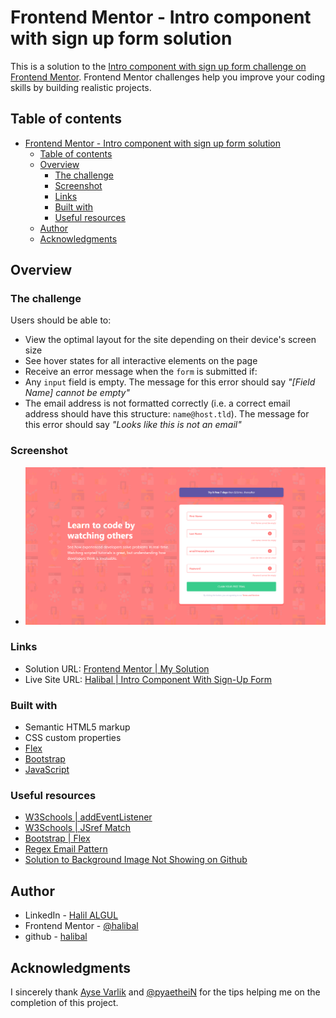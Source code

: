 # Frontend Mentor - Intro component with sign up form solution

This is a solution to the [Intro component with sign up form challenge on Frontend Mentor](https://www.frontendmentor.io/challenges/intro-component-with-signup-form-5cf91bd49edda32581d28fd1). Frontend Mentor challenges help you improve your coding skills by building realistic projects.

## Table of contents

- [Frontend Mentor - Intro component with sign up form solution](#frontend-mentor---intro-component-with-sign-up-form-solution)
  - [Table of contents](#table-of-contents)
  - [Overview](#overview)
    - [The challenge](#the-challenge)
    - [Screenshot](#screenshot)
    - [Links](#links)
    - [Built with](#built-with)
    - [Useful resources](#useful-resources)
  - [Author](#author)
  - [Acknowledgments](#acknowledgments)

## Overview

### The challenge

Users should be able to:

- View the optimal layout for the site depending on their device's screen size
- See hover states for all interactive elements on the page
- Receive an error message when the `form` is submitted if:
- Any `input` field is empty. The message for this error should say *"[Field Name] cannot be empty"*
- The email address is not formatted correctly (i.e. a correct email address should have this structure: `name@host.tld`). The message for this error should say *"Looks like this is not an email"*

### Screenshot

- ![My screenshot](https://raw.githubusercontent.com/halibal/intro-component-with-signup-form/main/Intro_Component_With_Signup_Form.png)

### Links

- Solution URL: [Frontend Mentor | My Solution](https://www.frontendmentor.io/solutions/intro-component-with-signup-form-css-boostrap-js-B19rUo1Sq)
- Live Site URL: [Halibal | Intro Component With Sign-Up Form](https://halibal.github.io/intro-component-with-signup-form/)

### Built with

- Semantic HTML5 markup
- CSS custom properties
- [Flex](https://getbootstrap.com/docs/5.0/utilities/flex/)
- [Bootstrap](https://getbootstrap.com/docs/5.1/getting-started/introduction/)
- [JavaScript](https://www.javascript.com)

### Useful resources

- [W3Schools | addEventListener](https://www.w3schools.com/jsref/met_element_addeventlistener.asp)
- [W3Schools | JSref Match](https://www.w3schools.com/jsref/jsref_match.asp)
- [Bootstrap | Flex](https://getbootstrap.com/docs/5.0/utilities/flex/)
- [Regex Email Pattern](https://www.w3resource.com/javascript/form/email-validation.php)
- [Solution to Background Image Not Showing on Github](https://github.community/t/the-background-image-is-not-displaying-when-i-publish-me-site-using-github/11063/12)

## Author

- LinkedIn - [Halil ALGUL](https://www.linkedin.com/in/halilagul/)
- Frontend Mentor - [@halibal](https://www.frontendmentor.io/profile/halibal)
- github - [halibal](https://github.com/halibal)

## Acknowledgments

I sincerely thank [Ayse Varlik](https://www.frontendmentor.io/profile/aysevarlik) and [@pyaetheiN](https://www.frontendmentor.io/profile/pyaetheiN) for the tips helping me on the completion of this project.
